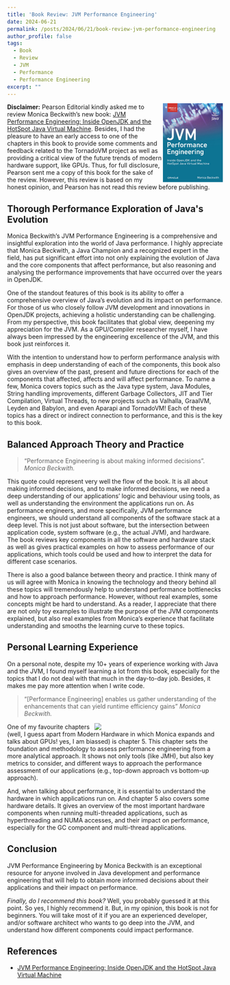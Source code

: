 ```yaml
---
title: 'Book Review: JVM Performance Engineering'
date: 2024-06-21
permalink: /posts/2024/06/21/book-review-jvm-performance-engineering
author_profile: false
tags:
  - Book
  - Review
  - JVM
  - Performance 
  - Performance Engineering
excerpt: ""
---
```


<img align="right" style="width:140px;" src="https://raw.githubusercontent.com/jjfumero/jjfumero.github.io/master/files/blog/24-06-book-review/JVM-Perf-Eng-Front.png">

**Disclaimer:** Pearson Editorial kindly asked me to review Monica Beckwith’s new book: [JVM Performance Engineering: Inside OpenJDK and the HotSpot Java Virtual Machine](https://www.amazon.co.uk/JVM-Performance-Engineering-OpenJDK-Developers-ebook/dp/B08F5J6V4T). Besides, I had the pleasure to have an early access to one of the chapters in this book to provide some comments and feedback related to the TornadoVM project as well as providing a critical view of the future trends of modern hardware support, like GPUs. Thus, for full disclosure, Pearson sent me a copy of this book for the sake of the review. However, this review is based on my honest opinion, and Pearson has not read this review before publishing.

## Thorough Performance Exploration of Java's Evolution

Monica Beckwith’s JVM Performance Engineering is a comprehensive and insightful exploration into the world of Java performance. I highly appreciate that Monica Beckwith, a Java Champion and a recognized expert in the field, has put significant effort into not only explaining the evolution of Java and the core components that affect performance, but also reasoning and analysing the performance improvements that have occurred over the years in OpenJDK.

One of the standout features of this book is its ability to offer a comprehensive overview of Java’s evolution and its impact on performance. For those of us who closely follow JVM development and innovations in OpenJDK projects, achieving a holistic understanding can be challenging. From my perspective, this book facilitates that global view, deepening my appreciation for the JVM. As a GPU/Compiler researcher myself, I have always been impressed by the engineering excellence of the JVM, and this book just reinforces it.

With the intention to understand how to perform performance analysis with emphasis in deep understanding of each of the components, this book also gives an overview of the past, present and future directions for each of the components that affected, affects and will affect performance. To name a few, Monica covers topics such as the Java type system, Java Modules, String handling improvements, different Garbage Collectors, JIT and Tier Compilation, Virtual Threads, to new projects such as Valhalla, GraalVM, Leyden and Babylon, and even Aparapi and TornadoVM!  Each of these topics has a direct or indirect connection to performance, and this is the key to this book. 

## Balanced Approach Theory and Practice 

> “Performance Engineering is about making informed decisions”. 
*Monica Beckwith.*

This quote could represent very well the flow of the book. It is all about making informed decisions, and to make informed decisions, we need a deep understanding of our applications’ logic and behaviour using tools, as well as understanding the environment the applications run on. As performance engineers, and more specifically, JVM performance engineers, we should understand all components of the software stack at a deep level. This is not just about software, but the intersection between application code, system software (e.g., the actual JVM), and hardware. The book reviews key components in all the software and hardware stack as well as gives practical examples on how to assess performance of our applications, which tools could be used and how to interpret the data for different case scenarios. 

There is also a good balance between theory and practice. I think many of us will agree with Monica in knowing the technology and theory behind all these topics will tremendously help to understand performance bottlenecks and how to approach performance. However, without real examples, some concepts might be hard to understand. As a reader, I appreciate that there are not only toy examples to illustrate the purpose of the JVM components explained, but also real examples from Monica’s experience that facilitate understanding and smooths the learning curve to these topics.

## Personal Learning Experience


On a personal note, despite my 10+ years of experience working with Java and the JVM, I found myself learning a lot from this book, especially for the topics that I do not deal with that much in the day-to-day job. Besides, it makes me pay more attention when I write code.

> “[Performance Engineering] enables us gather understanding of the enhancements that can yield runtime efficiency gains”
*Monica Beckwith.*

<img align="right" style="width:300px;" src="https://github.com/jjfumero/jjfumero.github.io/blob/master/files/blog/24-06-book-review/image.JPG?raw=true">

One of my favourite chapters (well, I guess apart from Modern Hardware in which Monica expands and talks about GPUs! yes, I am biassed) is chapter 5. This chapter sets the foundation and methodology to assess performance engineering from a more analytical approach. It shows not only tools (like JMH), but also key metrics to consider, and different ways to approach the performance assessment of our applications (e.g., top-down approach vs bottom-up approach).

And, when talking about performance, it is essential to understand the hardware in which applications run on. And chapter 5 also covers some hardware details. It gives an overview of the most important hardware components when running multi-threaded applications, such as hyperthreading and NUMA accesses, and their impact on performance, especially for the GC component and multi-thread applications. 

## Conclusion

JVM Performance Engineering by Monica Beckwith is an exceptional resource for anyone involved in Java development and performance engineering that will help to obtain more informed decisions about their applications and their impact on performance.

*Finally, do I recommend this book?* Well, you probably guessed it at this point. So yes, I highly recommend it. But, in my opinion, this book is not for beginners. You will take most of it if you are an experienced developer, and/or software architect who wants to go deep into the JVM, and understand how different components could impact performance. 


## References

- [JVM Performance Engineering: Inside OpenJDK and the HotSpot Java Virtual Machine](https://www.amazon.co.uk/JVM-Performance-Engineering-OpenJDK-Developers-ebook/dp/B08F5J6V4T)
